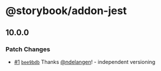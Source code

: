 # @storybook/addon-jest

## 10.0.0

### Patch Changes

- [#1](https://github.com/storybookjs/addon-jest/pull/1) [`bee9bdb`](https://github.com/storybookjs/addon-jest/commit/bee9bdbcbecf922f05836bab458d347a9b9fa12f) Thanks [@ndelangen](https://github.com/ndelangen)! - independent versioning
